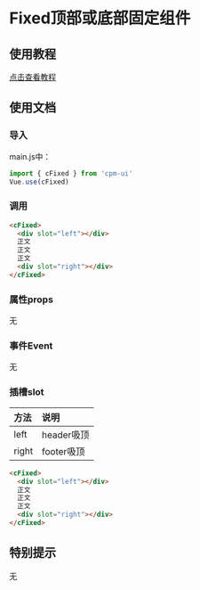 # Fixed顶部或底部固定组件

## 使用教程
[点击查看教程](https://cpm828.github.io/cpm-ui/demo/index.html#/fixed)


## 使用文档
### 导入
main.js中：
```js
import { cFixed } from 'cpm-ui'
Vue.use(cFixed)
```

### 调用
```html
<cFixed>
  <div slot="left"></div>
  正文
  正文
  正文
  <div slot="right"></div>
</cFixed>
```

### 属性props
无


### 事件Event
无


### 插槽slot
|方法|说明|
|:---|:---|
|left|header吸顶|
|right|footer吸顶|

```html
<cFixed>
  <div slot="left"></div>
  正文
  正文
  正文
  <div slot="right"></div>
</cFixed>
```



## 特别提示
无